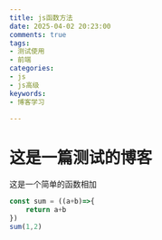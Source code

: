 ```yaml
---
title: js函数方法
date: 2025-04-02 20:23:00
comments: true
tags: 
- 测试使用
- 前端
categories: 
- js
- js高级
keywords:
- 博客学习

---
```

# 这是一篇测试的博客
这是一个简单的函数相加





```js
const sum = ((a+b)=>{
    return a+b
})
sum(1,2)

```

